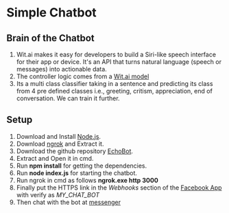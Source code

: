 # Simple Chatbot

## Brain of the Chatbot

1. Wit.ai makes it easy for developers to build a Siri-like speech interface for their app or device. It's an API that turns natural language (speech or messages) into actionable data.
2. The controller logic comes from a [Wit.ai model](https://wit.ai/aparajitakunaltiwari/IntentModel)
3. Its a multi class classifier taking in a sentence and predicting its class from 4 pre defined classes i.e., greeting, critism, appreciation, end of conversation. We can train it further.

## Setup

1. Download and Install [Node.js](https://nodejs.org/dist/v6.10.0/node-v6.10.0-x64.msi).
2. Download [ngrok](https://bin.equinox.io/c/4VmDzA7iaHb/ngrok-stable-windows-amd64.zip) and Extract it.
3. Download the github repository [EchoBot](https://github.com/AparajitaT/EchoBot).
4. Extract and Open it in cmd.
5. Run **npm install** for getting the dependencies.
6. Run **node index.js** for starting the chatbot.
7. Run ngrok in cmd as follows **ngrok.exe http 3000**
8. Finally put the HTTPS link in the *Webhooks* section of the [Facebook App](https://developers.facebook.com/apps/1267270506675197) with verify as *MY_CHAT_BOT*
9. Then chat with the bot at [messenger](https://www.messenger.com/t/207888116360722)